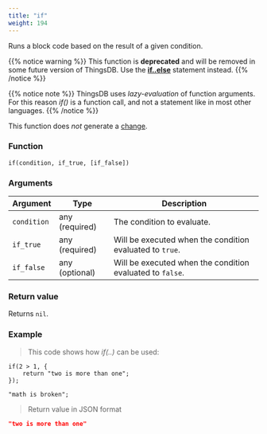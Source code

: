 ```yaml
---
title: "if"
weight: 194
---
```


Runs a block code based on the result of a given condition.

{{% notice warning %}}
This function is **deprecated** and will be removed in some future version of ThingsDB. Use the **[if..else](../../overview/statements/#ifelse)** statement instead.
{{% /notice %}}

{{% notice note %}}
ThingsDB uses *lazy-evaluation* of function arguments. For this reason *if()* is a function call, and not a statement like in most other languages.
{{% /notice %}}

This function does *not* generate a [change](../../overview/changes).

### Function

`if(condition, if_true, [if_false])`

### Arguments

Argument | Type | Description
-------- | ---- | -----------
`condition` | any (required) | The condition to evaluate.
`if_true` | any (required) | Will be executed when the condition evaluated to `true`.
`if_false` | any (optional) | Will be executed when the condition evaluated to `false`.

### Return value

Returns `nil`.

### Example

> This code shows how *if(..)* can be used:

```thingsdb,json_response
if(2 > 1, {
    return "two is more than one";
});

"math is broken";
```

> Return value in JSON format

```json
"two is more than one"
```
